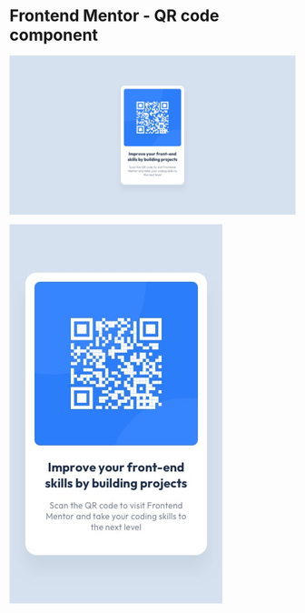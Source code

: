 # Frontend Mentor - QR code component

![Desktop Design](./design/desktop-design.jpg)

![Mobile Design](./design/mobile-design.jpg)
